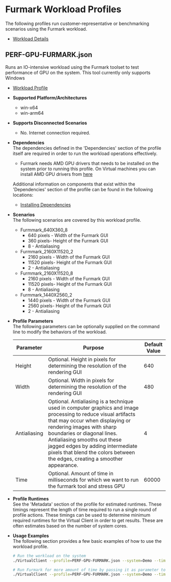 ﻿# Furmark Workload Profiles
The following profiles run customer-representative or benchmarking scenarios using the Furmark workload.  

* [Workload Details](./furmark.md)  

## PERF-GPU-FURMARK.json
Runs an IO-intensive workload using the Furmark toolset to test performance of GPU on the system. This tool currently only supports
Windows

* [Workload Profile](https://github.com/microsoft/VirtualClient/blob/main/src/VirtualClient/VirtualClient.Main/profiles/PERF-GPU-FURMARK.json) 


* **Supported Platform/Architectures**  
  * win-x64
  * win-arm64

* **Supports Disconnected Scenarios**  
  * No. Internet connection required.

* **Dependencies**  
  The dependencies defined in the 'Dependencies' section of the profile itself are required in order to run the workload operations effectively.
  * Furmark needs AMD GPU drivers that needs to be installed on the system prior to running this profile. 
  On Virtual machines you can install AMD GPU drivers from [here](https://go.microsoft.com/fwlink/?linkid=2234555)

  Additional information on components that exist within the 'Dependencies' section of the profile can be found in the following locations:
  * [Installing Dependencies](https://microsoft.github.io/VirtualClient/docs/category/dependencies/)

* **Scenarios**  
  The following scenarios are covered by this workload profile. 

  * Furmmark_640X360_8
    * 640 pixels - Width of the Furmark GUI
    * 360 pixels- Height of the Furmark GUI
    * 8 - Antialiasing
  * Furmmark_2160X11520_2
    * 2160 pixels - Width of the Furmark GUI
    * 11520 pixels- Height of the Furmark GUI
    * 2 - Antialiasing
  * Furmmark_2160X11520_8
    * 2160 pixels - Width of the Furmark GUI
    * 11520 pixels- Height of the Furmark GUI
    * 8 - Antialiasing
  * Furmmark_1440X2560_2
    * 1440 pixels - Width of the Furmark GUI
    * 2560 pixels- Height of the Furmark GUI
    * 2 - Antialiasing
  

* **Profile Parameters**  
  The following parameters can be optionally supplied on the command line to modify the behaviors of the workload.

  | Parameter                 | Purpose                                                                         | Default Value |
  |---------------------------|---------------------------------------------------------------------------------|---------------|
  | Height             | Optional. Height in pixels for determining the resolution of the rendering GUI | 640 |
  | Width              | Optional. Width in pixels for determining the resolution of the rendering GUI | 480 |
  | Antialiasing       | Optional. Antialiasing is a technique used in computer graphics and image processing to reduce visual artifacts that may occur when displaying or rendering images with sharp boundaries or diagonal lines. Antialiasing smooths out these jagged edges by adding intermediate pixels that blend the colors between the edges, creating a smoother appearance.| 4 |
  | Time               | Optional. Amount of time in milliseconds for which we want to run the furmark tool and stress GPU | 60000 |

* **Profile Runtimes**  
  See the 'Metadata' section of the profile for estimated runtimes. These timings represent the length of time required to run a single round of profile 
  actions. These timings can be used to determine minimum required runtimes for the Virtual Client in order to get results. These are often estimates based on the
  number of system cores. 

* **Usage Examples**  
  The following section provides a few basic examples of how to use the workload profile. 

  ``` bash
  # Run the workload on the system
  ./VirtualClient --profile=PERF-GPU-FURMARK.json --system=Demo --timeout=1440 --packageStore="{BlobConnectionString|SAS Uri}"

  # Run Furmark for more amount of time by passing it as parameter to the command line.
  ./VirtualClient --profile=PERF-GPU-FURMARK.json --system=Demo --timeout=1440 --packageStore="{BlobConnectionString|SAS Uri}" --parameters=Time=120000